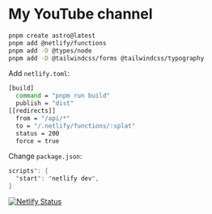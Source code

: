 # My YouTube channel

```bash
pnpm create astro@latest
pnpm add @netlify/functions
pnpm add -D @types/node
pnpm add -D @tailwindcss/forms @tailwindcss/typography
```

Add `netlify.toml`:

```bash
[build]
  command = "pnpm run build"
  publish = "dist"
[[redirects]]
  from = "/api/*"
  to = "/.netlify/functions/:splat"
  status = 200
  force = true
```

Change `package.json`:

```bash
scripts": {
  "start": "netlify dev",
}
```

[![Netlify Status](https://api.netlify.com/api/v1/badges/254ab723-ddc0-44f1-a1a9-592606b2c308/deploy-status)](https://app.netlify.com/sites/davland7/deploys)
